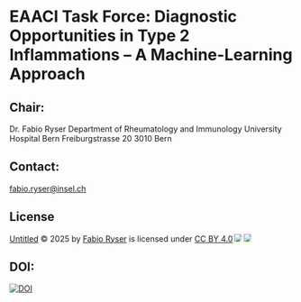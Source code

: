 # EAACI Task Force: Diagnostic Opportunities in Type 2 Inflammations – A Machine-Learning Approach

## Chair:
Dr. Fabio Ryser
Department of Rheumatology and Immunology
University Hospital Bern
Freiburgstrasse 20
3010 Bern

## Contact:
fabio.ryser@insel.ch

## License

<a href="https://creativecommons.org">Untitled</a> © 2025 by <a href="https://creativecommons.org">Fabio Ryser</a> is licensed under <a href="https://creativecommons.org/licenses/by/4.0/">CC BY 4.0</a><img src="https://mirrors.creativecommons.org/presskit/icons/cc.svg" style="max-width: 1em;max-height:1em;margin-left: .2em;"><img src="https://mirrors.creativecommons.org/presskit/icons/by.svg" style="max-width: 1em;max-height:1em;margin-left: .2em;">

## DOI:

<a href="https://handle.stage.datacite.org/10.5072/zenodo.243736"><img src="https://sandbox.zenodo.org/badge/982762443.svg" alt="DOI"></a>


